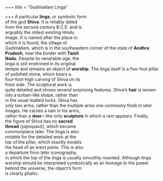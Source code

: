 +++
title = "Gudimallam Linga"

+++
A particular **linga**, or symbolic form  
of the god **Shiva**. It is reliably dated  
from the second century B.C.E. and is  
arguably the oldest existing Hindu  
image. It is named after the place in  
which it is found, the village of  
Gudimallam, which is in the southeastern corner of the state of **Andhra**  
**Pradesh**, near the border with **Tamil**  
**Nadu**. Despite its venerable age, the  
linga is still enshrined in its original  
temple and remains an object of **worship**. The linga itself is a five-foot pillar of polished stone, which bears a  
four-foot-high carving of Shiva on its  
front side. The sculptural work is  
quite detailed and shows several surprising features. Shiva’s **hair** is woven  
into a turban-like shape, rather than  
in the usual matted locks. Shiva has  
only two arms, rather than the multiple arms one commonly finds in later  
images. He carries a ram in his arms,  
rather than a **deer**—the only **sculpture** in which a ram appears. Finally,  
the figure of Shiva has no **sacred**  
**thread** (yajnopavit), which became  
commonplace later. The linga is also  
notable for the detailed work at the  
top of the pillar, which exactly models  
the head of an erect penis. This is also  
a departure from later iconography,  
in which the top of the linga is usually smoothly rounded. Although linga  
worship should be interpreted symbolically as an homage to the power  
behind the universe, the object’s form  
is clearly phallic.